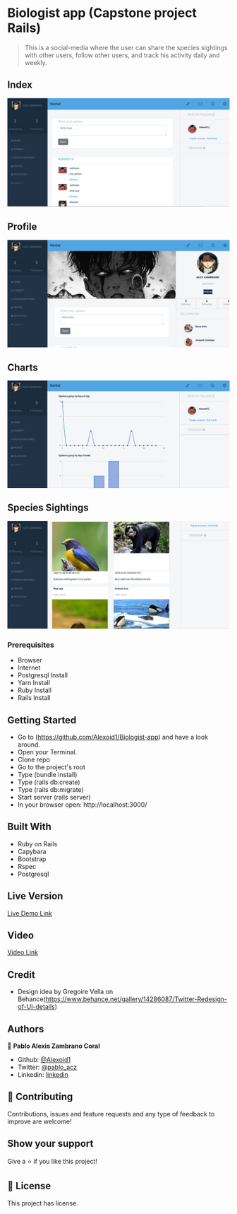 # Biologist app (Capstone project Rails)

> This is a social-media where the user can share the species sightings with other users, follow other users, and track his activity daily and weekly.

## Index

![screenshot](img/index.png)

## Profile

![screenshot](img/profile.png)

## Charts

![screenshot](img/charts.png)

## Species Sightings

![screenshot](img/specie.png)

### Prerequisites

- Browser
- Internet
- Postgresql Install
- Yarn Install
- Ruby Install
- Rails Install

## Getting Started

- Go to (https://github.com/Alexoid1/Biologist-app) and have a look around.
- Open your Terminal.
- Clone repo
- Go to the project's root
- Type (bundle install)
- Type (rails db:create)
- Type (rails db:migrate)
- Start server (rails server)
- In your browser open: http://localhost:3000/

## Built With

- Ruby on Rails
- Capybara
- Bootstrap
- Rspec
- Postgresql

## Live Version

[Live Demo Link](https://biologistt-app.herokuapp.com/)

## Video

[Video Link]()

## Credit

- Design idea by Gregoire Vella on Behance(https://www.behance.net/gallery/14286087/Twitter-Redesign-of-UI-details)

## Authors

👤 **Pablo Alexis Zambrano Coral**

- Github: [@Alexoid1](https://github.com/Alexoid1)
- Twitter: [@pablo_acz](https://twitter.com/pablo_acz)
- Linkedin: [linkedin](https://www.linkedin.com/in/pablo-alexis-zambrano-coral-7a614a189/)

## 🤝 Contributing

Contributions, issues and feature requests and any type of feedback to improve are welcome!

## Show your support

Give a ⭐️ if you like this project!

## 📝 License

This project has license.
